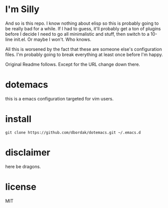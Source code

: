 I'm Silly
=========

And so is this repo. I know nothing about elisp so this is probably going to be
really bad for a while. If I had to guess, it'll probably get a ton of plugins
before I decide I need to go all minimalistic and stuff, then switch to a
10-line init.el. Or maybe I won't. Who knows.

All this is worsened by the fact that these are someone else's configuration
files. I'm probably going to break everything at least once before I'm happy.

Original Readme follows. Except for the URL change down there.

dotemacs
========

this is a emacs configuration targeted for vim users.

install
=======

`git clone https://github.com/dbordak/dotemacs.git ~/.emacs.d`

disclaimer
==========

here be dragons.

license
==========

MIT
